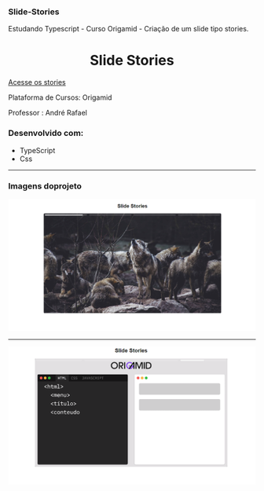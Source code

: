 ### Slide-Stories
Estudando Typescript - Curso Origamid - Criação de um slide tipo stories.
<h1 align="center">Slide Stories</h1>

[Acesse os stories](https://lucasleitedosreis.github.io/slide-stories/ "Slide stories")

Plataforma de Cursos: Origamid

Professor : André Rafael

<h3>Desenvolvido com:</h3>

 <ul>
   <li>TypeScript</li>
   <li>Css</li>
 </ul>

<hr>
<h3>Imagens doprojeto</h3>

<img width="800" src="/assets/readme/slides-stories-1.png">

<hr>

<img width="800" src="/assets/readme/slides-stories-2.png">

